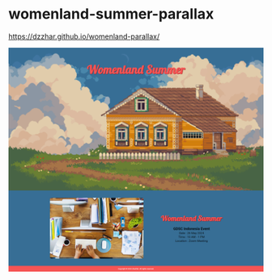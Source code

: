 # womenland-summer-parallax

https://dzzhar.github.io/womenland-parallax/

![asset](./screencapture.png)
